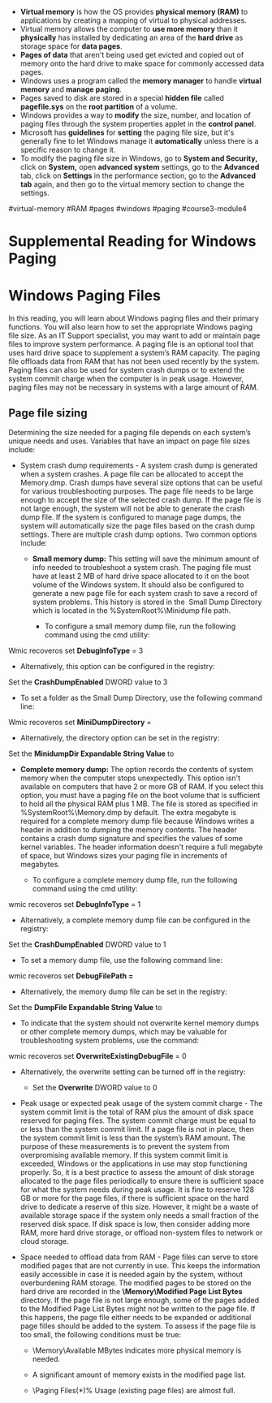 -   **Virtual memory** is how the OS provides **physical memory (RAM)** to applications by creating a mapping of virtual to physical addresses.
-   Virtual memory allows the computer to **use more memory** than it **physically** has installed by dedicating an area of the **hard drive** as storage space for **data pages**.
-   **Pages of data** that aren't being used get evicted and copied out of memory onto the hard drive to make space for commonly accessed data pages.
-   Windows uses a program called the **memory manager** to handle **virtual memory** and **manage paging**.
-   Pages saved to disk are stored in a special **hidden file** called **pagefile.sys** on the **root partition** of a volume.
-   Windows provides a way to **modify** the size, number, and location of paging files through the system properties applet in the **control panel**.
-   Microsoft has **guidelines** for **setting** the paging file size, but it's generally fine to let Windows manage it **automatically** unless there is a specific reason to change it.
-   To modify the paging file size in Windows, go to **System and Security,** click on **System,** open **advanced system** settings, go to the **Advanced** tab, click on **Settings** in the performance section, go to the **Advanced tab** again, and then go to the virtual memory section to change the settings.

#virtual-memory #RAM #pages #windows #paging #course3-module4 

# Supplemental Reading for Windows Paging

# Windows Paging Files

In this reading, you will learn about Windows paging files and their primary functions. You will also learn how to set the appropriate Windows paging file size. As an IT Support specialist, you may want to add or maintain page files to improve system performance. A paging file is an optional tool that uses hard drive space to supplement a system’s RAM capacity. The paging file offloads data from RAM that has not been used recently by the system. Paging files can also be used for system crash dumps or to extend the system commit charge when the computer is in peak usage. However, paging files may not be necessary in systems with a large amount of RAM.

## Page file sizing 

Determining the size needed for a paging file depends on each system’s unique needs and uses. Variables that have an impact on page file sizes include:

-   System crash dump requirements - A system crash dump is generated when a system crashes. A page file can be allocated to accept the Memory.dmp. Crash dumps have several size options that can be useful for various troubleshooting purposes. The page file needs to be large enough to accept the size of the selected crash dump. If the page file is not large enough, the system will not be able to generate the crash dump file. If the system is configured to manage page dumps, the system will automatically size the page files based on the crash dump settings. There are multiple crash dump options. Two common options include:
    
    -   **Small memory dump:** This setting will save the minimum amount of info needed to troubleshoot a system crash. The paging file must have at least 2 MB of hard drive space allocated to it on the boot volume of the Windows system. It should also be configured to generate a new page file for each system crash to save a record of system problems. This history is stored in the  Small Dump Directory which is located in the %SystemRoot%\Minidump file path. 
        
        -   To configure a small memory dump file, run the following command using the cmd utility:
            

Wmic recoveros set **DebugInfoType** = 3

-   Alternatively, this option can be configured in the registry:
    

Set the **CrashDumpEnabled** DWORD value to 3

-   To set a folder as the Small Dump Directory, use the following command line:
    

Wmic recoveros set **MiniDumpDirectory** = <folderpath> 

-   Alternatively, the directory option can be set in the registry:
    

Set the **MinidumpDir Expandable String Value** to <folderpath>

-   **Complete memory dump:** The option records the contents of system memory when the computer stops unexpectedly. This option isn't available on computers that have 2 or more GB of RAM. If you select this option, you must have a paging file on the boot volume that is sufficient to hold all the physical RAM plus 1 MB. The file is stored as specified in %SystemRoot%\Memory.dmp by default. The extra megabyte is required for a complete memory dump file because Windows writes a header in addition to dumping the memory contents. The header contains a crash dump signature and specifies the values of some kernel variables. The header information doesn't require a full megabyte of space, but Windows sizes your paging file in increments of megabytes.
    
    -   To configure a complete memory dump file, run the following command using the cmd utility:
        

wmic recoveros set **DebugInfoType** = 1

-   Alternatively, a complete memory dump file can be configured in the registry:
    

Set the **CrashDumpEnabled** DWORD value to 1

-   To set a memory dump file, use the following command line:
    

wmic recoveros set **DebugFilePath =** <folderpath> 

-   Alternatively, the memory dump file can be set in the registry:
    

Set the **DumpFile Expandable String Value** to <folderpath>

-   To indicate that the system should not overwrite kernel memory dumps or other complete memory dumps, which may be valuable for troubleshooting system problems, use the command:
    

wmic recoveros set **OverwriteExistingDebugFile** = 0

-   Alternatively, the overwrite setting can be turned off in the registry:
    
    -   Set the **Overwrite** DWORD value to 0
        

-   Peak usage or expected peak usage of the system commit charge - The system commit limit is the total of RAM plus the amount of disk space reserved for paging files. The system commit charge must be equal to or less than the system commit limit. If a page file is not in place, then the system commit limit is less than the system’s RAM amount. The purpose of these measurements is to prevent the system from overpromising available memory. If this system commit limit is exceeded, Windows or the applications in use may stop functioning properly. So, it is a best practice to assess the amount of disk storage allocated to the page files periodically to ensure there is sufficient space for what the system needs during peak usage. It is fine to reserve 128 GB or more for the page files, if there is sufficient space on the hard drive to dedicate a reserve of this size. However, it might be a waste of available storage space if the system only needs a small fraction of the reserved disk space. If disk space is low, then consider adding more RAM, more hard drive storage, or offload non-system files to network or cloud storage.
    

-   Space needed to offload data from RAM - Page files can serve to store modified pages that are not currently in use. This keeps the information easily accessible in case it is needed again by the system, without overburdening RAM storage. The modified pages to be stored on the hard drive are recorded in the **\Memory\Modified Page List Bytes** directory. If the page file is not large enough, some of the pages added to the Modified Page List Bytes might not be written to the page file. If this happens, the page file either needs to be expanded or additional page filles should be added to the system. To assess if the page file is too small, the following conditions must be true: 
    
    -   \Memory\Available MBytes indicates more physical memory is needed.
        
    -   A significant amount of memory exists in the modified page list.
        
    -   \Paging Files(*)% Usage (existing page files) are almost full.